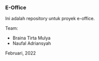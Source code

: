 ### E-Office

Ini adalah repository untuk proyek e-office.

Team:
- Braina Tirta Mulya
- Naufal Adriansyah

Februari, 2022
